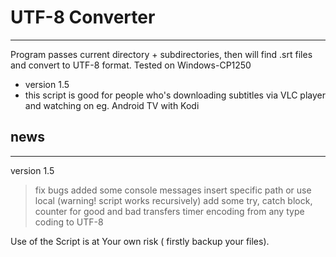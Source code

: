 # UTF-8 Converter
---


Program passes current directory + subdirectories, then will find .srt files and convert to UTF-8 format.
Tested on Windows-CP1250

* version 1.5
* this script is good for people who's downloading subtitles via VLC player and watching on eg. Android TV with Kodi

## news
___
version 1.5 
> fix bugs
> added some console messages
> insert specific path or use local (warning! script works recursively)
> add some try, catch block, counter for good and bad transfers
> timer
> encoding from any type coding to UTF-8


Use of the Script is at Your own risk ( firstly backup your files).
